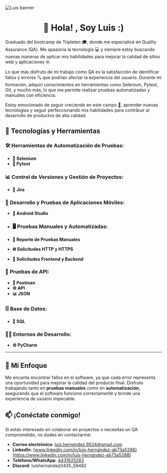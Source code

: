 ![Luis banner](https://i.imgur.com/undhoZ8.png)

<h1 align="center">👋 Hola! , Soy Luis :)</h1>
Graduado del bootcamp de Tripleten 🎓, donde me especialicé en Quality Assurance (QA). Me apasiona la tecnología 💻 y siempre estoy buscando nuevas maneras de aplicar mis habilidades para mejorar la calidad de sitios web y aplicaciones 🌐.

Lo que más disfruto de mi trabajo como QA es la satisfacción de identificar fallos y errores 🔍 que podrían afectar la experiencia del usuario. Durante mi formación, adquirí conocimientos en herramientas como Selenium, Pytest, Git, y mucho más, lo que me permite realizar pruebas automatizadas y manuales con eficiencia.

Estoy emocionado de seguir creciendo en este campo 🚀, aprender nuevas tecnologías y seguir perfeccionando mis habilidades para contribuir al desarrollo de productos de alta calidad.

## 🚀 Tecnologías y Herramientas

### 🛠 **Herramientas de Automatización de Pruebas:**
- **🧪 Selenium**
- **🔧 Pytest**

### 📊 **Control de Versiones y Gestión de Proyectos:**
- **🔄 Jira**

### 📱 **Desarrollo y Pruebas de Aplicaciones Móviles:**
- **📱 Android Studio**

- ### 🖥 **Pruebas Manuales y Automatizadas:**
- **📝 Reporte de Pruebas Manuales**
- **🌐 Solicitudes HTTP y HTTPS**
- **🔄 Solicitudes Frontend y Backend**

### 🔐 **Pruebas de API:**
- **🔑 Postman**
- **⚙️ API**
- **📊 JSON**

### 🗄 **Base de Datos:**
- **💾 SQL**

### 🧑‍💻 **Entornos de Desarrollo:**
- **⚙️ PyCharm**

---

## 🎯 **Mi Enfoque**

Me encanta encontrar fallos en el software, ya que cada error representa una oportunidad para mejorar la calidad del producto final. Disfruto trabajando tanto en **pruebas manuales** como en **automatización**, asegurando que el software funcione correctamente y brinde una experiencia de usuario impecable.

## 📫 **¡Conéctate conmigo!**

Si estás interesado en colaborar en proyectos o necesitas un QA comprometido, no dudes en contactarme:

- **Correo electrónico**: [luis.hernendez.9524@gmail.com](mailto:luis.hernendez.9524@gmail.com)
- **LinkedIn**: [www.linkedin.com/in/luis-hernández-ab73a5288](https://www.linkedin.com/in/luis-hernández-ab73a5288)
- **Teléfono/WhatsApp**: [4431625283](tel:+524431625283)
- **Discord**: luishernandez0435_59482
